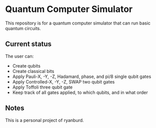 # Quantum Computer Simulator

This repository is for a quantum computer simulator that can run basic quantum circuits.

## Current status
The user can:
- Create qubits
- Create classical bits
- Apply Pauli-X, -Y, -Z, Hadamard, phase, and pi/8 single qubit gates
- Apply Controlled-X, -Y, -Z, SWAP two qubit gates
- Apply Toffoli three qubit gate
- Keep track of all gates applied, to which qubits, and in what order

## Notes
This is a personal project of ryanburd.
